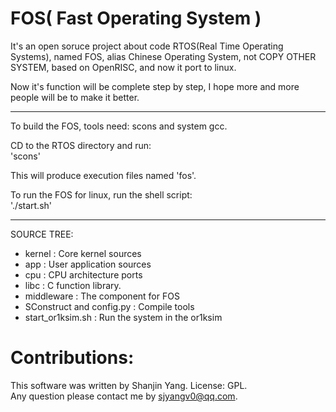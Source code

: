 FOS( Fast Operating System )
==========

It's an open soruce project about code RTOS(Real Time Operating Systems), named FOS, alias Chinese Operating System, not COPY OTHER SYSTEM, based on OpenRISC, and now it port to linux.

Now it's function will be complete step by step, I hope more and more people will be to make it better.

---------------------------------------------------------------------------

To build the FOS, tools need: scons and system gcc.  

CD to the RTOS directory and run:  
'scons'

This will produce execution files named 'fos'.  

To run the FOS for linux, run the shell script:  
'./start.sh'

---------------------------------------------------------------------------

SOURCE TREE:

 * kernel                   :      Core kernel sources
 * app                      :      User application sources
 * cpu                      :      CPU architecture ports
 * libc                     :      C function library.
 * middleware               :      The component for FOS
 * SConstruct and config.py :      Compile tools
 * start_or1ksim.sh         :      Run the system in the or1ksim

Contributions:
==============
This software was written by Shanjin Yang. License: GPL.  
Any question please contact me by <sjyangv0@qq.com>.
